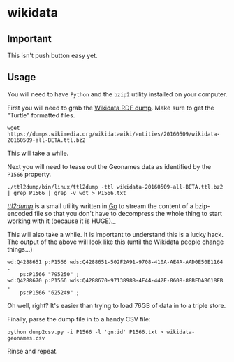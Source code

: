# wikidata

## Important

This isn't push button easy yet.

## Usage

You will need to have `Python` and the `bzip2` utility installed on your computer.

First you will need to grab the [Wikidata RDF dump](https://m.wikidata.org/wiki/Wikidata:Database_download). Make sure to get the "Turtle" formatted files.

```
wget https://dumps.wikimedia.org/wikidatawiki/entities/20160509/wikidata-20160509-all-BETA.ttl.bz2
```

This will take a while.

Next you will need to tease out the Geonames data as identified by the `P1566` property.

```
./ttl2dump/bin/linux/ttl2dump -ttl wikidata-20160509-all-BETA.ttl.bz2 | grep P1566 | grep -v wdt > P1566.txt
```

_[ttl2dump](ttl2dump)_ is a small utility written in [Go](http://golang.org) to stream the content of a bzip-encoded file so that you don't have to decompress the whole thing to start working with it (because it is HUGE)._

This will also take a while. It is important to understand this is a lucky hack. The output of the above will look like this (until the Wikidata people change things...)

```
wd:Q4288651 p:P1566 wds:Q4288651-502F2A91-9708-410A-AE4A-AAD0E50E1164 .
    ps:P1566 "795250" ;
wd:Q4288670 p:P1566 wds:Q4288670-9713898B-4F44-442E-8608-88BFDAB618FB .
    ps:P1566 "625249" ;
```

Oh well, right? It's easier than trying to load 76GB of data in to a triple store.

Finally, parse the dump file in to a handy CSV file:

```
python dump2csv.py -i P1566 -l 'gn:id' P1566.txt > wikidata-geonames.csv
```

Rinse and repeat.
